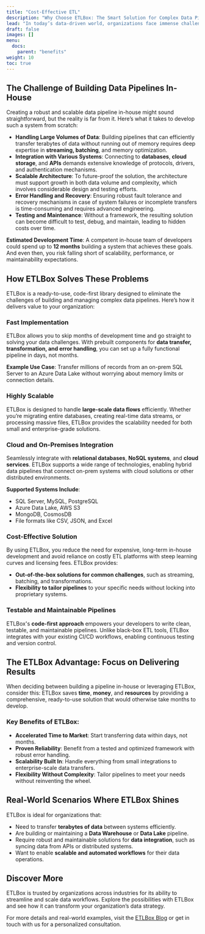 ```yaml
---
title: "Cost-Effective ETL"
description: "Why Choose ETLBox: The Smart Solution for Complex Data Pipelines"
lead: "In today’s data-driven world, organizations face immense challenges when managing, transforming, and transferring large volumes of data. Whether you're building a Data Warehouse, a Data Lake pipeline, or simply integrating on-premises and cloud systems, ETLBox offers an efficient and cost-effective solution to tackle these complex tasks."
draft: false
images: []
menu:
  docs:
    parent: "benefits"
weight: 10
toc: true
---
```


## The Challenge of Building Data Pipelines In-House

Creating a robust and scalable data pipeline in-house might sound straightforward, but the reality is far from it. Here’s what it takes to develop such a system from scratch:

- **Handling Large Volumes of Data**: Building pipelines that can efficiently transfer terabytes of data without running out of memory requires deep expertise in **streaming, batching**, and memory optimization.
- **Integration with Various Systems**: Connecting to **databases**, **cloud storage**, and **APIs** demands extensive knowledge of protocols, drivers, and authentication mechanisms.
- **Scalable Architecture**: To future-proof the solution, the architecture must support growth in both data volume and complexity, which involves considerable design and testing efforts.
- **Error Handling and Recovery**: Ensuring robust fault tolerance and recovery mechanisms in case of system failures or incomplete transfers is time-consuming and requires advanced engineering.
- **Testing and Maintenance**: Without a framework, the resulting solution can become difficult to test, debug, and maintain, leading to hidden costs over time.

**Estimated Development Time**: A competent in-house team of developers could spend up to **12 months** building a system that achieves these goals. And even then, you risk falling short of scalability, performance, or maintainability expectations.

## How ETLBox Solves These Problems

ETLBox is a ready-to-use, code-first library designed to eliminate the challenges of building and managing complex data pipelines. Here’s how it delivers value to your organization:

### Fast Implementation

ETLBox allows you to skip months of development time and go straight to solving your data challenges. With prebuilt components for **data transfer, transformation, and error handling**, you can set up a fully functional pipeline in days, not months.

**Example Use Case**: Transfer millions of records from an on-prem SQL Server to an Azure Data Lake without worrying about memory limits or connection details.

### Highly Scalable

ETLBox is designed to handle **large-scale data flows** efficiently. Whether you’re migrating entire databases, creating real-time data streams, or processing massive files, ETLBox provides the scalability needed for both small and enterprise-grade solutions.

### Cloud and On-Premises Integration

Seamlessly integrate with **relational databases**, **NoSQL systems**, and **cloud services**. ETLBox supports a wide range of technologies, enabling hybrid data pipelines that connect on-prem systems with cloud solutions or other distributed environments.

**Supported Systems Include**:
- SQL Server, MySQL, PostgreSQL
- Azure Data Lake, AWS S3
- MongoDB, CosmosDB
- File formats like CSV, JSON, and Excel

### Cost-Effective Solution

By using ETLBox, you reduce the need for expensive, long-term in-house development and avoid reliance on costly ETL platforms with steep learning curves and licensing fees. ETLBox provides:
- **Out-of-the-box solutions for common challenges**, such as streaming, batching, and transformations.
- **Flexibility to tailor pipelines** to your specific needs without locking into proprietary systems.

### Testable and Maintainable Pipelines

ETLBox's **code-first approach** empowers your developers to write clean, testable, and maintainable pipelines. Unlike black-box ETL tools, ETLBox integrates with your existing CI/CD workflows, enabling continuous testing and version control.


## The ETLBox Advantage: Focus on Delivering Results

When deciding between building a pipeline in-house or leveraging ETLBox, consider this: ETLBox saves **time**, **money**, and **resources** by providing a comprehensive, ready-to-use solution that would otherwise take months to develop.

### Key Benefits of ETLBox:
- **Accelerated Time to Market**: Start transferring data within days, not months.
- **Proven Reliability**: Benefit from a tested and optimized framework with robust error handling.
- **Scalability Built In**: Handle everything from small integrations to enterprise-scale data transfers.
- **Flexibility Without Complexity**: Tailor pipelines to meet your needs without reinventing the wheel.


## Real-World Scenarios Where ETLBox Shines

ETLBox is ideal for organizations that:
- Need to transfer **terabytes of data** between systems efficiently.
- Are building or maintaining a **Data Warehouse** or **Data Lake** pipeline.
- Require robust and maintainable solutions for **data integration**, such as syncing data from APIs or distributed systems.
- Want to enable **scalable and automated workflows** for their data operations.


## Discover More

ETLBox is trusted by organizations across industries for its ability to streamline and scale data workflows. Explore the possibilities with ETLBox and see how it can transform your organization’s data strategy.

For more details and real-world examples, visit the [ETLBox Blog](https://www.etlbox.net/blog) or get in touch with us for a personalized consultation.
